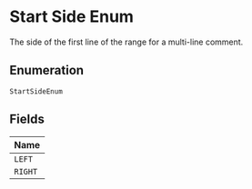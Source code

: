 
# Start Side Enum

The side of the first line of the range for a multi-line comment.

## Enumeration

`StartSideEnum`

## Fields

| Name |
|  --- |
| `LEFT` |
| `RIGHT` |


